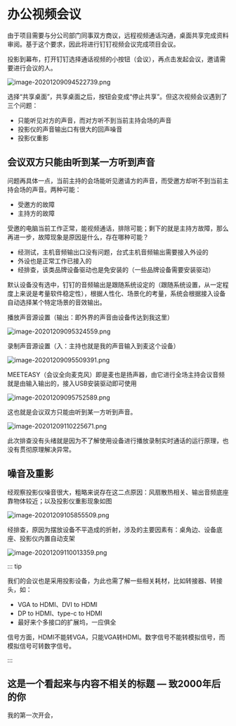 # 办公视频会议

由于项目需要与分公司部门同事双方商议，远程视频通话沟通，桌面共享完成资料审阅。基于这个要求，因此将进行钉钉视频会议完成项目会议。

投影到幕布，打开钉钉选择通话视频的小按钮（会议），再点击发起会议，邀请需要进行会议的人。

![image-20201209094522739.png](https://i.loli.net/2020/12/09/VgM7letja8nBR9r.png)

选择“共享桌面”，共享桌面之后，按钮会变成“停止共享”。但这次视频会议遇到了三个问题：

* 只能听见对方的声音，而对方听不到当前主持会场的声音
* 投影仪的声音输出口有很大的回声噪音
* 投影仪重影

## 会议双方只能由听到某一方听到声音

问题再具体一点，当前主持的会场能听见邀请方的声音，而受邀方却听不到当前主持会场的声音。两种可能：

* 受邀方的故障
* 主持方的故障

受邀的电脑当前工作正常，能视频通话，排除可能；剩下的就是主持方故障，那么再进一步，故障现象是原因是什么，存在哪种可能？

* 经测试，主机音频输出口没有问题，台式主机音频输出需要接入外设的
* 外设也是正常工作已接入的
* 经排查，该类品牌设备驱动也是免安装的（一些品牌设备需要安装驱动）

默认设备没有选中，钉钉的音频输出是跟随系统设定的（跟随系统设置，从一定程度上来说是考量软件稳定性），根据人性化、场景化的考量，系统会根据接入设备自动选择某个特定场景的音效输出。

播放声音源设置（输出：即外界的声音由设备传达到我这里）

![image-20201209095324559.png](https://i.loli.net/2020/12/09/wu9xdi1StTD32AE.png)

录制声音源设置（入：主持也就是我的声音输入到麦这个设备）

![image-20201209095509391.png](https://i.loli.net/2020/12/09/VmhDIQCWeOzyH4N.png)

MEETEASY（会议全向麦克风）即是麦也是扬声器，由它进行全场主持会议音频就是由输入输出的，接入USB安装驱动即可使用

![image-20201209095752589.png](https://i.loli.net/2020/12/09/gN3yQxuvZ6MCoew.png)

这也就是会议双方只能由听到某一方听到声音。

![image-20201209110225671.png](https://i.loli.net/2020/12/09/5qe7oGtiTCmfBuN.png)

此次排查没有头绪就是因为不了解使用设备进行播放录制实时通话的运行原理，也没有贯彻原理解决异常。

## 噪音及重影

经观察投影仪噪音很大，粗略来说存在这二点原因：风扇散热相关、输出音频底座靠物体较近；以及投影仪重影现象如图

![image-20201209105855509.png](https://i.loli.net/2020/12/09/3GJzOwX76uKksyr.png)

经排查，原因为摆放设备不平造成的折射，涉及的主要因素有：桌角边、设备底座、投影仪内置自动支架

![image-20201209110013359.png](https://i.loli.net/2020/12/09/wAJjM2ufYEhzLbB.png)



::: tip

我们的会议也是采用投影设备，为此也需了解一些相关耗材，比如转接器、转接头，如：

* VGA to HDMI、DVI to HDMI
* DP to HDMI、type-c to HDMI
* 最好来个多接口的扩展坞，一应俱全

信号方面，HDMI不能转VGA，只能VGA转HDMI。数字信号不能转模拟信号，而模拟信号可转数字信号。

:::

## 这是一个看起来与内容不相关的标题 — 致2000年后的你

我的第一次开会，